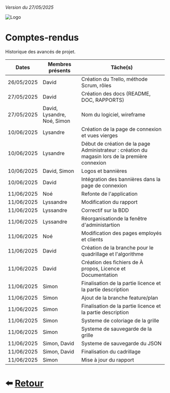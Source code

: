
*Version du 27/05/2025*

![Logo](https://dev-to-uploads.s3.amazonaws.com/uploads/articles/th5xamgrr6se0x5ro4g6.png)
# Comptes-rendus

Historique des avancés de projet.

| Dates      | Membres présents | Tâche(s)                                      |
|:----------:|------------------|-----------------------------------------------|
| 26/05/2025 | David            | Création du Trello, méthode Scrum, rôles      |
| 27/05/2025 | David            | Création des docs (README, DOC, RAPPORTS)     |
| 27/05/2025 | David, Lysandre, Noé, Simon | Nom du logiciel, wireframe                |
| 10/06/2025 | Lysandre         | Création de la page de connexion et vues vierges                |
| 10/06/2025 | Lysandre         | Début de création de la page Administrateur : création du magasin lors de la première connexion |
| 10/06/2025 | David, Simon           | Logos et bannières                      |
| 10/06/2025 | David                  | Intégration des bannières dans la page de connexion |
| 11/06/2025 | Noé              | Refonte de l'application                      |
| 11/06/2025 | Lyssandre        | Modification du rapport                       |
| 11/06/2025 | Lyssandre        | Correctif sur la BDD                          |
| 11/06/2025 | Lyssandre        | Réorganisationde la fenêtre d'administartion  |
| 11/06/2025 | Noé              | Modification des pages employés et clients    |
| 11/06/2025 | David            | Création de la branche pour le quadrillage et l'algorithme    |
| 11/06/2025 | David            | Création des fichiers de À propos, Licence et Documentation   |
| 11/06/2025 | Simon            | Finalisation de la partie licence et la partie description  |
| 11/06/2025 | Simon            | Ajout de la branche feature/plan              |
| 11/06/2025 | Simon            | Finalisation de la partie licence et la partie description  |
| 11/06/2025 | Simon            | Systeme de coloriage de la grille             |
| 11/06/2025 | Simon            | Systeme de sauvegarde de la grille            |
| 11/06/2025 | Simon, David            | Systeme de sauvegarde du JSON          |
| 11/06/2025 | Simon, David            | Finalisation du cadrillage             |
| 11/06/2025 | Simon            | Mise à jour du rapport                        |

# ⬅️ [Retour](https://github.com/Novachocolat/S2_02_ihm/blob/main/README.md)